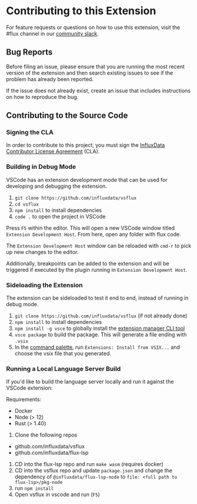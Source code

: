 # Contributing to this Extension

For feature requests or questions on how to use this extension, visit the #flux channel in our [community slack](https://www.influxdata.com/slack).

## Bug Reports

Before filing an issue, please ensure that you are running the most recent version of the extension and then search existing issues to see if the problem has already been reported.

If the issue does not already exist, create an issue that includes instructions on how to reproduce the bug.

## Contributing to the Source Code

### Signing the CLA
In order to contribute to this project, you must sign the
[InfluxData Contributor License Agreement](https://www.influxdata.com/legal/cla/) (CLA).

### Building in Debug Mode

VSCode has an extension development mode that can be used for developing and debugging the extension.

1. `git clone https://github.com/influxdata/vsflux`
1. `cd vsflux`
1. `npm install` to install dependencies
1. `code .` to open the project in VSCode

Press `F5` within the editor. This will open a new VSCode window titled `Extension Development Host`. From here, open any folder with flux code.

The `Extension Development Host` window can be reloaded with `cmd-r` to pick up new changes to the editor.

Additionally, breakpoints can be added to the extension and will be triggered if executed by the plugin running in `Extension Development Host`.

### Sideloading the Extension

The extension can be sideloaded to test it end to end, instead of running in debug mode.

1. `git clone https://github.com/influxdata/vsflux` (if not already done)
1. `npm install` to install dependencies
1. `npm install -g vsce` to globally install the [extension manager CLI tool](https://github.com/microsoft/vscode-vsce)
1. `vsce package` to build the package. This will generate a file ending with `.vsix`
1. In the [command palette](https://code.visualstudio.com/docs/getstarted/userinterface#_command-palette), run `Extensions: Install from VSIX...` and choose the vsix file that you generated.

### Running a Local Language Server Build

If you'd like to build the language server locally and run it against the VSCode extension:

Requirements:

* Docker
* Node (> 12)
* Rust (> 1.40)

1. Clone the following repos
  - github.com/influxdata/vsflux
  - github.com/influxdata/flux-lsp
1. CD into the flux-lsp repo and run `make wasm` (requires docker)
1. CD into the vsflux repo and update `package.json` and change the dependency of `@influxdata/flux-lsp-node` to `file: <full path to flux-lsp>/pkg-node`
1. run `npm install`
1. Open vsflux in vscode and run (`F5`)
